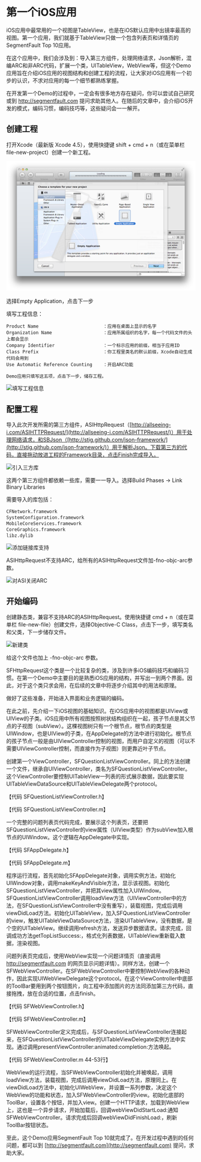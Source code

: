 第一个iOS应用
==
iOS应用中最常用的一个视图是TableView，也是在iOS默认应用中出镜率最高的视图。第一个应用，我们就基于TableView只做一个包含列表页和详情页的SegmentFault Top 10应用。

在这个应用中，我们会涉及到：导入第三方组件，处理网络请求，Json解析，混编ARC和非ARC代码，扩展一个类，UITableView，WebView等，但这个Demo应用旨在介绍iOS应用的视图结构和创建工程的流程，让大家对iOS应用有一个初步的认识，不求对应用的每一个细节都熟练掌握。

在开发第一个Demo的过程中，一定会有很多地方存在疑问，你可以尝试自己研究或到 http://segmentfault.com 提问求助其他人。在随后的文章中，会介绍iOS开发的模式，编码习惯，编码技巧等，这些疑问会一一解开。

创建工程
---
打开Xcode（最新版 Xcode 4.5），使用快捷键 shift + cmd + n（或在菜单栏 file-new-project）创建一个新工程。

![新建工程](imgs/02-00.png)

选择Empty Application，点击下一步

填写工程信息：

	Product Name						：应用在桌面上显示的名字
	Organization Name					：应用所属组织的名字，每一个代码文件的头上都会显示
	Company Identifier					：一个标示应用的前缀，相当于应用ID
	Class Prefix						：你工程里类名的默认前缀，Xcode自动生成代码会用到
	Use Automatic Reference Counting	：开启ARC功能

```Demo应用只填写这五项，点击下一步，储存工程。```

![填写工程信息](imgs/02-01.png)

配置工程
---
导入此次开发所需的第三方组件，ASIHttpRequest（[http://allseeing-i.com/ASIHTTPRequest/](http://allseeing-i.com/ASIHTTPRequest/)）用于处理网络请求，和SBJson（[http://stig.github.com/json-framework/](http://stig.github.com/json-framework/)）用于解析Json。下载第三方的代码，直接拖动放进工程的Framework目录，点击Finish完成导入。

![引入三方库](imgs/02-02.png)

这两个第三方组件都依赖一些库，需要一一导入。选择Build Phases -> Link Binary Libraries

需要导入的库包括：

	CFNetwork.framework
	SystemConfiguration.framework
	MobileCoreServices.framework
	CoreGraphics.framework
	libz.dylib

![添加链接库支持](imgs/02-03.png)

ASIHttpRequest不支持ARC，给所有的ASIHttpRequest文件加-fno-objc-arc参数。

![对ASI关闭ARC](imgs/02-04.png)


开始编码
---
创建静态类，兼容不支持ARC的ASIHttpRequest。使用快捷键 cmd + n（或在菜单栏 file-new-file）创建文件，选择Objective-C Class，点击下一步，填写类名和父类，下一步储存文件。

![新建类](imgs/02-05.png)

给这个文件也加上 -fno-objc-arc 参数。

SFHttpRequest这个类是一个比较复杂的类，涉及到许多iOS编码技巧和编码习惯。在第一个Demo中主要目的是熟悉iOS应用的结构，并写出一到两个界面。因此，对于这个类只求会用，在后续的文章中将逐步介绍其中的用法和原理。

做好了这些准备，开始进入界面和业务逻辑的编码。

在此之前，先介绍一下iOS视图的基础知识。在iOS应用中的视图都是UIView或UIView的子类。iOS应用中所有视图按照树状结构组织在一起，孩子节点是其父节点的子视图（subView）。这棵视图树只有一个根节点，根节点的类型是UIWindow，也是UIView的子类，在AppDelegate的方法中进行初始化。根节点的孩子节点一般是由UIViewController控制的视图，而用户自定义的视图（可以不需要UIViewController控制，而直接作为子视图）则更靠近叶子节点。

创建第一个ViewController，SFQuestionListViewController。同上的方法创建一个文件，继承自UIViewController，类名为SFQuestionListViewController。这个ViewController要控制UITableView一列表的形式展示数据，因此要实现UITableViewDataSource和UITableViewDelegate两个protocol。

【代码 SFQuestionListViewController.h】

【代码 SFQuestionListViewController.m】

一个完整的问题列表页代码完成，要展示这个列表页，还要把SFQuestionListViewController的view属性（UIView类型）作为subView加入根节点的UIWindow。这个逻辑在AppDelegate中实现。

【代码 SFAppDelegate.h】

【代码 SFAppDelegate.m】

程序运行流程，首先初始化SFAppDelegate对象，调用实例方法，初始化UIWindow对象，调用makeKeyAndVisible方法，显示该视图。初始化SFQuestionListViewController，并把其view属性加入UIWindow。SFQuestionListViewController调用loadView方法（UIViewController中的方法，在SFQuestionListViewController中没有重写），装载视图，完成后调用viewDidLoad方法。初始化UITableView，加入SFQuestionListViewController的view，触发UITableViewDataSource方法，渲染UITableView，没有数据，是个空的UITableView。继续调用refresh方法，发送异步数据请求。请求完成，回调成功方法getTopListSuccess:，格式化列表数据，UITableView重新载入数据，渲染视图。

问题列表页完成后，使用WebView实现一个问题详情页（直接调用 http://segmentfault.com 的网页显示问题详情）。同样方法，创建一个SFWebViewController。在SFWebViewController中要控制WebView的各种动作，因此实现UIWebViewDelegate这个protocol。在这个ViewController中底部的ToolBar要用到两个按钮图片，向工程中添加图片的方法同添加第三方代码，直接拖拽，放在合适的位置，点击finish。

【代码 SFWebViewController.h】

【代码 SFWebViewController.m】


SFWebViewController定义完成后，与SFQuestionListViewController连接起来，在SFQuestionListViewController的UITableViewDelegate实例方法中实现。通过调用presentViewController:animated:completion:方法唤起。

【代码 SFWebViewController.m 44-53行】

WebView的运行流程，当SFWebViewController初始化并被唤起，调用loadView方法，装载视图，完成后调用viewDidLoad方法，原理同上。在viewDidLoad方法中，初始化UIWebView，并设置一系列参数，决定这个WebView的功能和状态，加入SFWebViewController的view。初始化底部的ToolBar，设置各个按钮，并加入view。创建一个HTTP请求，加载到WebView上，这也是一个异步请求，开始加载后，回调webViewDidStartLoad:通知SFWebViewController。请求完成后回调webViewDidFinishLoad:，刷新ToolBar按钮状态。

至此，这个Demo应用SegmentFault Top 10就完成了。在开发过程中遇到的任何问题，都可以到 [http://segmentfault.com](http://segmentfault.com) 提问，求助大家。
